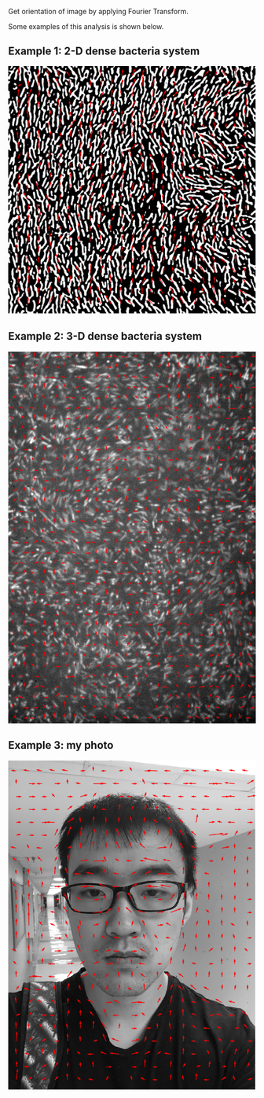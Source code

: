 Get orientation of image by applying Fourier Transform.

Some examples of this analysis is shown below.

## Example 1: 2-D dense bacteria system

![raw](img/FT_2.png)

## Example 2: 3-D dense bacteria system

![raw](img/FT_3.png)

## Example 3: my photo

![raw](img/FT_4.png)
